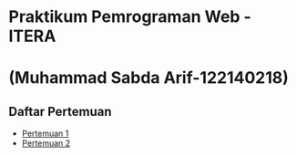 # Praktikum Pemrograman Web - ITERA 
# (Muhammad Sabda Arif-122140218)

## Daftar Pertemuan

- [Pertemuan 1](https://pemrograman-web-itera-122140218-pertemuan1.vercel.app)
- [Pertemuan 2](https://pemrograman-web-itera-122140218-pertemuan2.vercel.app)
